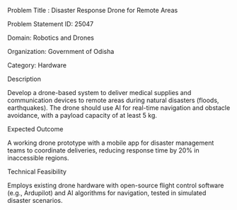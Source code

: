 Problem Title : Disaster Response Drone for Remote Areas

Problem Statement ID: 25047

Domain: Robotics and Drones

Organization: Government of Odisha

Category: Hardware

Description

Develop a drone-based system to deliver medical supplies and communication devices to remote areas during natural disasters (floods, earthquakes). The drone should use AI for real-time navigation and obstacle avoidance, with a payload capacity of at least 5 kg.

Expected Outcome

A working drone prototype with a mobile app for disaster management teams to coordinate deliveries, reducing response time by 20% in inaccessible regions.

Technical Feasibility

Employs existing drone hardware with open-source flight control software (e.g., Ardupilot) and AI algorithms for navigation, tested in simulated disaster scenarios.